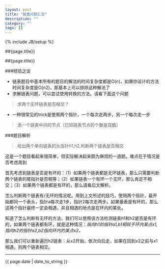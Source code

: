 ```yaml
---
layout: post
title: "链表问题汇总"
description: ""
category: ""
tags: []
---
```

{% include JB/setup %}

##{page.title}}

##{page.title}}

###经验之谈
- 链表题目中基本所有的题目的解法的时间复杂度都是O(n)，如果你设计的方法时间复杂度是O(n2)，那基本上可以排除这种解法了
- 求解链表问题，可以尝试使用转换的方法。请看下面这个问题
> 求两个无环链表是否相交？
- 一种很常见的trick是使用两个指针，一个每次走两步，另一个每次走一步
> 求一个链表中间的节点（已知链表节点的个数是双数）


###题目解析
> 给出两个单向链表的头指针h1,h2,判断两个链表是否相交

这是一个题目看起来很简单，但实际解决起来颇为麻烦的一道题。难点在于情况是否考虑周到

首先考虑到链表是否是有环的：（1）如果两个链表都是无环链表，那么只需要判断两个链表的尾指针是否相等；（2）如果链表一个有环一个无环，那么肯定不相交；（3）如果两个链表都是有环的，那么请看后文解析。

怎么判断两个链表有/无环的情况呢。用到上文所述的技巧，使用两个指针，最开始都同一个表头，指针a每次走1步，指针2每次走两步。如果量表是有环的，那么这两个指针最终一定会相遇，并且相遇的地点是在环内的某处。

知道了怎么判断有无环的方法，我们可以使用该方法检测链表h1和h2是否是有环的，如果两个链表都有环，就是这种情况：*指向h1的指针a1,b1相较于环内某点x1,指向h2的指针a2,b2指向环内的某点x2。*

那么我们可以重新遍历h2链表：从x2开始，依次向后走，如果在回到x2之前与x1相遇，则两个链表相交。
***
<p>{{ page.date | date_to_string }}</p>